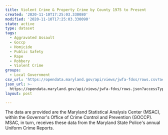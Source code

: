 ```yaml
---
title: Violent Crime & Property Crime by County 1975 to Present
created: '2020-11-10T17:25:03.330080'
modified: '2020-11-10T17:25:03.330090'
state: active
type: dataset
tags:
  - Aggravated Assault
  - Goccp
  - Homicide
  - Public Safety
  - Rape
  - Robbery
  - Violent Crime
groups:
  - Local Government
csv_url: 'https://opendata.maryland.gov/api/views/jwfa-fdxs/rows.csv?accessType=DOWNLOAD'
json_url: >-
  https://opendata.maryland.gov/api/views/jwfa-fdxs/rows.json?accessType=DOWNLOAD
layout: post

---
```

The data are provided are the Maryland Statistical Analysis Center (MSAC), within the Governor's Office of Crime Control and Prevention (GOCCP). MSAC, in turn, receives these data from the Maryland State Police's annual Uniform Crime Reports.
